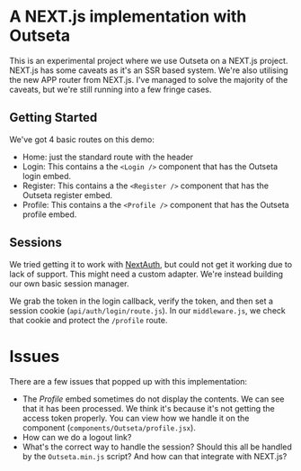 # A NEXT.js implementation with Outseta

This is an experimental project where we use Outseta on a NEXT.js project. NEXT.js has some caveats as it's an SSR based system. We're also utilising the new APP router from NEXT.js. I've managed to solve the majority of the caveats, but we're still running into a few fringe cases.

## Getting Started

We've got 4 basic routes on this demo:

- Home: just the standard route with the header
- Login: This contains a the `<Login />` component that has the Outseta login embed.
- Register: This contains a the `<Register />` component that has the Outseta register embed.
- Profile: This contains a the `<Profile />` component that has the Outseta profile embed.

## Sessions

We tried getting it to work with [NextAuth](https://next-auth.js.org/), but could not get it working due to lack of support. This might need a custom adapter. We're instead building our own basic session manager.

We grab the token in the login callback, verify the token, and then set a session cookie (`api/auth/login/route.js`). In our `middleware.js`, we check that cookie and protect the `/profile` route.

# Issues

There are a few issues that popped up with this implementation:

- The _Profile_ embed sometimes do not display the contents. We can see that it has been processed. We think it's because it's not getting the access token properly. You can view how we handle it on the component (`components/Outseta/profile.jsx`).
- How can we do a logout link?
- What's the correct way to handle the session? Should this all be handled by the `Outseta.min.js` script? And how can that integrate with NEXT.js?
